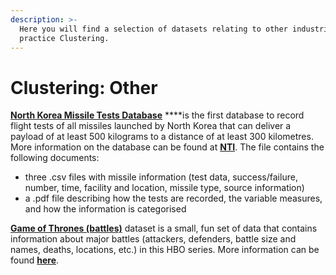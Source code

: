 ```yaml
---
description: >-
  Here you will find a selection of datasets relating to other industries to
  practice Clustering.
---
```


# Clustering: Other

[**North Korea Missile Tests Database**](https://github.com/MaurissaCM/Decoded-DA-Datastore/raw/master/data/North%20Korea%20Missile%20Tests.zip) ****is the first database to record flight tests of all missiles launched by North Korea that can deliver a payload of at least 500 kilograms to a distance of at least 300 kilometres. More information on the database can be found at [**NTI**](https://www.nti.org/analysis/articles/cns-north-korea-missile-test-database/). The file contains the following documents:

* three .csv files with missile information \(test data, success/failure, number, time, facility and location, missile type, source information\)
* a .pdf file describing how the tests are recorded, the variable measures, and how the information is categorised

[**Game of Thrones \(battles\)**](https://github.com/MaurissaCM/Decoded-DA-Datastore/raw/master/data/game%20of%20thrones%20battles.csv.zip) dataset is a small, fun set of data that contains information about major battles \(attackers, defenders, battle size and names,  deaths, locations, etc.\) in this HBO series. More information can be found [**here**](https://data.world/data-society/game-of-thrones). 

